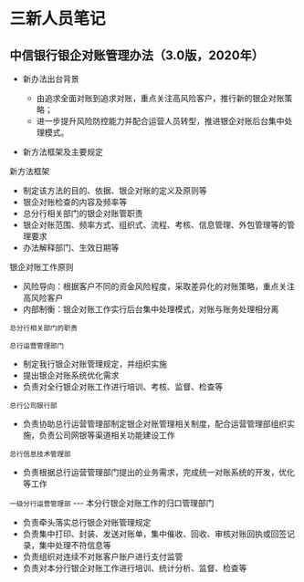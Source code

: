 # 三新人员笔记

## 中信银行银企对账管理办法（3.0版，2020年）

- 新办法出台背景
  - 由追求全面对账到追求对账，重点关注高风险客户，推行新的银企对账策略；
  - 进一步提升风险防控能力并配合运营人员转型，推进银企对账后台集中处理模式。
  
- 新方法框架及主要规定

新方法框架
- 制定该方法的目的、依据、银企对账的定义及原则等
- 银企对账检查的内容及频率等
- 总分行相关部门的银企对账管职责
- 银企对账范围、频率方式、组织式、流程、考核、信息管理、外包管理等的管理要求
- 办法解释部门、生效日期等

银企对账工作原则
- 风险导向：根据客户不同的资金风险程度，采取差异化的对账策略，重点关注高风险客户
- 内部制衡：银企对账工作实行后台集中处理模式，对账与账务处理相分离

`总分行相关部门的职责`

`总行运营管理部门`
- 制定我行银企对账管理规定，并组织实施
- 提出银企对账系统优化需求
- 负责对全行银企对账工作进行培训、考核、监督、检查等


`总行公司银行部`
- 负责协助总行运营管理部制定银企对账管理相关制度，配合运营管理部组织实施，负责公司网银等渠道相关功能建设工作

`总行信息技术管理部`
- 负责根据总行运营管理部门提出的业务需求，完成统一对账系统的开发，优化等工作

`一级分行运营管理部` --- 本分行银企对账工作的归口管理部门
- 负责牵头落实总行银企对账管理规定
- 负责集中打印、封装、发送对账单，集中催收、回收、审核对账回执或回签记录，集中处理不符信息等
- 负责组织对连续不对账客户账户进行支付监管
- 负责对本分行银企对账工作进行培训、统计分析、监督、检查等


















